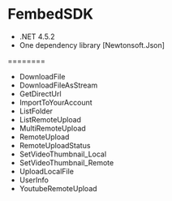 # FembedSDK
<ul>
	<li>.NET 4.5.2</li>
	<li>One dependency library [Newtonsoft.Json]</li>
</ul>

========

<ul>
	<li>DownloadFile</li>
	<li>DownloadFileAsStream</li>
	<li>GetDirectUrl</li>
	<li>ImportToYourAccount</li>
	<li>ListFolder</li>
	<li>ListRemoteUpload</li>
	<li>MultiRemoteUpload</li>
	<li>RemoteUpload</li>
	<li>RemoteUploadStatus</li>
	<li>SetVideoThumbnail_Local</li>
	<li>SetVideoThumbnail_Remote</li>
	<li>UploadLocalFile</li>
	<li>UserInfo</li>
	<li>YoutubeRemoteUpload</li>
</ul>
